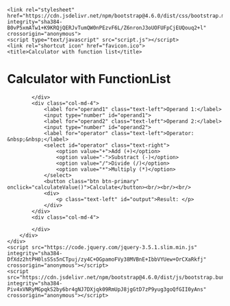 <!doctype html>
<html lang="en">
  <head>
    <meta charset="utf-8">
    <meta name="viewport" content="width=device-width, initial-scale=1, shrink-to-fit=no">

    <link rel="stylesheet" href="https://cdn.jsdelivr.net/npm/bootstrap@4.6.0/dist/css/bootstrap.min.css" integrity="sha384-B0vP5xmATw1+K9KRQjQERJvTumQW0nPEzvF6L/Z6nronJ3oUOFUFpCjEUQouq2+l" crossorigin="anonymous">
    <script type="text/javascript" src="script.js"></script>
    <link rel="shortcut icon" href="favicon.ico">
    <title>Calculator with function list</title>
  </head>
  <body>
    <div class="container">
        <h1 class="text-center">Calculator with FunctionList</h1>
        <div class="row">
            <div class="col-md-4">
        
            </div>
            <div class="col-md-4">
                <label for="operand1" class="text-left">Operand 1:</label>
                <input type="number" id="operand1">
                <label for="operand2" class="text-left">Operand 2:</label>
                <input type="number" id="operand2">
                <label for="operator" class="text-left">Operator: &nbsp;&nbsp;</label>
                <select id="operator" class="text-right">
                    <option value="+">Add (+)</option>
                    <option value="-">Substract (-)</option>
                    <option value="/">Divide (/)</option>
                    <option value="*">Multiply (*)</option>
                </select>
                <button class="btn btn-primary" onclick="calculateValue()">Calculate</button><br/><br/><br/>
                <div>
                    <p class="text-left" id="output">Result: </p>
                </div>
            </div>
            <div class="col-md-4">
        
            </div>
        </div>
    </div>
    <script src="https://code.jquery.com/jquery-3.5.1.slim.min.js" integrity="sha384-DfXdz2htPH0lsSSs5nCTpuj/zy4C+OGpamoFVy38MVBnE+IbbVYUew+OrCXaRkfj" crossorigin="anonymous"></script>
    <script src="https://cdn.jsdelivr.net/npm/bootstrap@4.6.0/dist/js/bootstrap.bundle.min.js" integrity="sha384-Piv4xVNRyMGpqkS2by6br4gNJ7DXjqk09RmUpJ8jgGtD7zP9yug3goQfGII0yAns" crossorigin="anonymous"></script>
  </body>
</html>

